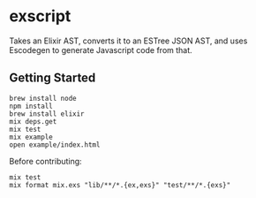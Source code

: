 # exscript

Takes an Elixir AST, converts it to an ESTree JSON AST, and uses Escodegen to generate Javascript code from that.

## Getting Started

```
brew install node
npm install
brew install elixir
mix deps.get
mix test
mix example
open example/index.html
```

Before contributing:

```
mix test
mix format mix.exs "lib/**/*.{ex,exs}" "test/**/*.{exs}"
```
